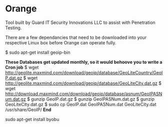 # Orange
Tool built by Guard IT Security Innovations LLC to assist with Penetration Testing. 

There are a few dependancies that need to be downloaded into your respective Linux box before Orange can operate fully.

$ sudo apt-get install geoip-bin

**These Databases get updated monthly, so it would behoove you to write a Cron job**
$ wget http://geolite.maxmind.com/download/geoip/database/GeoLiteCountry/GeoIP.dat.gz
$ wget http://geolite.maxmind.com/download/geoip/database/GeoLiteCity.dat.gz
$ wget http://download.maxmind.com/download/geoip/database/asnum/GeoIPASNum.dat.gz
$ gunzip GeoIP.dat.gz
$ gunzip GeoIPASNum.dat.gz
$ gunzip GeoLiteCity.dat.gz
$ sudo cp GeoIP.dat GeoIPASNum.dat GeoLiteCity.dat /usr/share/GeoIP/ 
**End**

sudo apt-get install byobu


